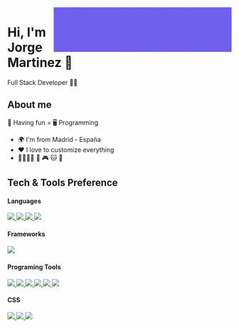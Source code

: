 <!--

**JorgeMartinez03/JorgeMartinez03** is a ✨ _special_ ✨ repository because its `README.md` (this file) appears on your GitHub profile.

Badges Provider = https://github.com/alexandresanlim/Badges4-README.md-Profile

Here are some ideas to get you started:

- 🔭 I’m currently working on ...
- 🌱 I’m currently learning ...
- 👯 I’m looking to collaborate on ...
- 🤔 I’m looking for help with ...
- 💬 Ask me about ...
- 📫 How to reach me: ...
- 😄 Pronouns: ...
- ⚡ Fun fact: ...

- 🌱 I’m currently learning Nextjs, Gatsby and SSR
-->



<a href="https://www.linkedin.com/in/jorge-martinez-aa9840228/" target="_blank" rel="noopener noreferrer">
	<img align="right" src="Linkedin.gif" width="400" height="100" alt="Click here!!!">
</a>

# Hi, I'm Jorge Martinez 🧑

Full Stack Developer  :man_technologist:


## About me 

🥳 Having fun = 🖥️ Programming

- 🌍 I'm from Madrid - España
- ❤️ I love to customize everything
- 👨‍👩‍👦‍👦 🛫 🎮 🐱 🐶
  
## Tech & Tools Preference

#### Languages
<a href="https://developer.mozilla.org/es/docs/Glossary/HTML5">
  <img src="https://img.shields.io/badge/HTML5-E34F26?style=for-the-badge&logo=html5&logoColor=white"> 
</a>
<a href="https://developer.mozilla.org/es/docs/Web/JavaScript">
  <img src="https://img.shields.io/badge/JavaScript-F7DF1E?style=for-the-badge&logo=javascript&logoColor=black">
</a>
<a href="https://developer.mozilla.org/es/docs/Web/CSS">
  <img src="https://img.shields.io/badge/CSS3-1572B6?style=for-the-badge&logo=css3&logoColor=white">
</a>
<a href="https://www.python.org/">
  <img src="https://img.shields.io/badge/Python-157782?style=for-the-badge&logo=Python&logoColor=white">
</a>

#### Frameworks
<a href="https://es.react.dev/"> 
	<img src="https://img.shields.io/badge/React-20232A?style=for-the-badge&logo=react&logoColor=61DAFB"> 
</a> 

#### Programing Tools
<a href="https://github.com/">
  <img src="https://img.shields.io/badge/GitHub-100000?style=for-the-badge&logo=github&logoColor=white"> 
</a>
<a href="https://git-scm.com/">
 <img src="https://img.shields.io/badge/Git-F05032?style=for-the-badge&logo=git&logoColor=white">
</a>
<a href="https://www.postman.com/">
  <img src="https://img.shields.io/badge/Postman-FF6C37?style=for-the-badge&logo=Postman&logoColor=white">
</a>
<a href="https://insomnia.rest/">
  <img src="https://img.shields.io/badge/Insomnia-453456?style=for-the-badge&logo=Insomnia&logoColor=white">
</a>
<a href="https://code.visualstudio.com/">
  <img src="https://img.shields.io/badge/VSCode-0078D4?style=for-the-badge&logo=visual%20studio%20code&logoColor=white">
</a>
<a href="https://www.npmjs.com/"> 
<img src="https://img.shields.io/badge/npm-CB3837?style=for-the-badge&logo=npm&logoColor=white"> 
</a> 

#### CSS
<a href="https://getbootstrap.com/">
  <img src="https://img.shields.io/badge/Bootstrap-563D7C?style=for-the-badge&logo=bootstrap&logoColor=white">
</a>
<a href="https://www.canva.com/">
  <img src="https://img.shields.io/badge/Canva-%2300C4CC.svg?&style=for-the-badge&logo=Canva&logoColor=white">
</a>
<a href="https://www.figma.com/">
	<img src="https://img.shields.io/badge/Figma-F24E1E?style=for-the-badge&logo=figma&logoColor=white">
</a> 
